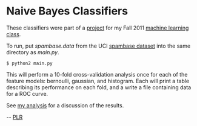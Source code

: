 # Naive Bayes Classifiers

These classifiers were part of a [project](http://www.ccs.neu.edu/home/jaa/CS6140.11F/Homeworks/hw.02.html) for my Fall 2011 [machine learning class](http://www.ccs.neu.edu/home/jaa/CS6140.11F/).

To run, put *spambase.data* from the UCI [spambase dataset](http://archive.ics.uci.edu/ml/datasets/Spambase) into the same directory as *main.py*.

    $ python2 main.py

This will perform a 10-fold cross-validation analysis once for each of the feature models: bernoulli, gaussian, and histogram. Each will print a table describing its performance on each fold, and a write a file containing data for a ROC curve.

See [my analysis](https://docs.google.com/document/d/1ES3X8PE1vNi_l_5n0jVYY8psTdbKZQv3T4dssZU6sko/edit) for a discussion of the results.

-- [PLR](http://f06mote.com)
